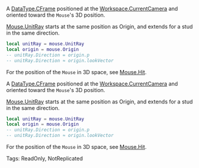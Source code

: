 A [DataType.CFrame](https://developer.roblox.com/search#stq=CFrame) positioned at the [Workspace.CurrentCamera](https://developer.roblox.com/api-reference/property/Workspace/CurrentCamera) and oriented toward the `Mouse`'s 3D position.

[Mouse.UnitRay](https://developer.roblox.com/api-reference/property/Mouse/UnitRay) starts at the same position as Origin, and extends for a stud in the same direction.

```lua
local unitRay = mouse.UnitRay
local origin = mouse.Origin
-- unitRay.Direction = origin.p
-- unitRay.Direction ≈ origin.lookVector
```

For the position of the `Mouse` in 3D space, see [Mouse.Hit](https://developer.roblox.com/api-reference/property/Mouse/Hit).
	
A [DataType.CFrame](https://developer.roblox.com/search#stq=CFrame) positioned at the [Workspace.CurrentCamera](https://developer.roblox.com/api-reference/property/Workspace/CurrentCamera) and oriented toward the `Mouse`'s 3D position.

[Mouse.UnitRay](https://developer.roblox.com/api-reference/property/Mouse/UnitRay) starts at the same position as Origin, and extends for a stud in the same direction.

```lua
local unitRay = mouse.UnitRay
local origin = mouse.Origin
-- unitRay.Direction = origin.p
-- unitRay.Direction ≈ origin.lookVector
```

For the position of the `Mouse` in 3D space, see [Mouse.Hit](https://developer.roblox.com/api-reference/property/Mouse/Hit).

Tags: ReadOnly, NotReplicated